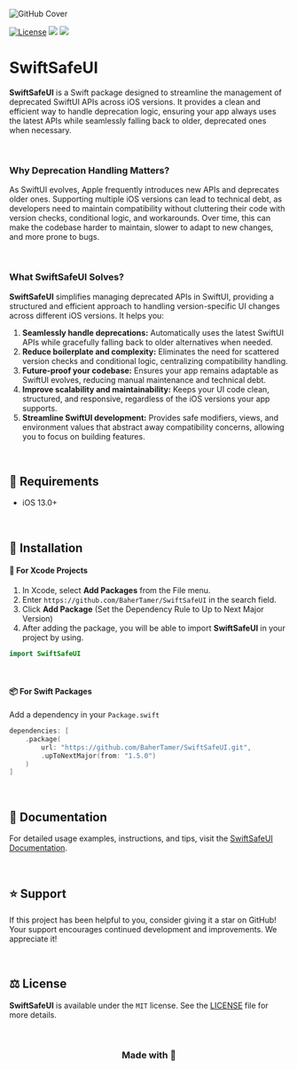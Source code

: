 ![GitHub Cover](https://github.com/BaherTamer/SwiftSafeUI/assets/99125691/5d634f97-8819-4d79-94ac-403447107218)

[![License](https://img.shields.io/badge/License-MIT-blue.svg)](https://spdx.org/licenses/MIT.html)
[![](https://img.shields.io/endpoint?url=https%3A%2F%2Fswiftpackageindex.com%2Fapi%2Fpackages%2FBaherTamer%2FSwiftSafeUI%2Fbadge%3Ftype%3Dswift-versions)](https://swiftpackageindex.com/BaherTamer/SwiftSafeUI)
[![](https://img.shields.io/endpoint?url=https%3A%2F%2Fswiftpackageindex.com%2Fapi%2Fpackages%2FBaherTamer%2FSwiftSafeUI%2Fbadge%3Ftype%3Dplatforms)](https://swiftpackageindex.com/BaherTamer/SwiftSafeUI)

# SwiftSafeUI
**SwiftSafeUI** is a Swift package designed to streamline the management of deprecated SwiftUI APIs across iOS versions. It provides a clean and efficient way to handle deprecation logic, ensuring your app always uses the latest APIs while seamlessly falling back to older, deprecated ones when necessary.

<br/>

### Why Deprecation Handling Matters?
As SwiftUI evolves, Apple frequently introduces new APIs and deprecates older ones. Supporting multiple iOS versions can lead to technical debt, as developers need to maintain compatibility without cluttering their code with version checks, conditional logic, and workarounds. Over time, this can make the codebase harder to maintain, slower to adapt to new changes, and more prone to bugs.

<br/>

### What SwiftSafeUI Solves?
**SwiftSafeUI** simplifies managing deprecated APIs in SwiftUI, providing a structured and efficient approach to handling version-specific UI changes across different iOS versions. It helps you:

1. **Seamlessly handle deprecations:** Automatically uses the latest SwiftUI APIs while gracefully falling back to older alternatives when needed.
2. **Reduce boilerplate and complexity:** Eliminates the need for scattered version checks and conditional logic, centralizing compatibility handling.
3. **Future-proof your codebase:** Ensures your app remains adaptable as SwiftUI evolves, reducing manual maintenance and technical debt.
4. **Improve scalability and maintainability:** Keeps your UI code clean, structured, and responsive, regardless of the iOS versions your app supports.
5. **Streamline SwiftUI development:** Provides safe modifiers, views, and environment values that abstract away compatibility concerns, allowing you to focus on building features.

<br/>

## 📝 Requirements
- iOS 13.0+

<br/>

## 🔩 Installation
#### 🔨 For Xcode Projects
1. In Xcode, select **Add Packages** from the File menu.
2. Enter `https://github.com/BaherTamer/SwiftSafeUI` in the search field.
3. Click **Add Package** (Set the Dependency Rule to Up to Next Major Version)
4. After adding the package, you will be able to import **SwiftSafeUI** in your project by using.

``` swift
import SwiftSafeUI
```

<br/>

#### 📦 For Swift Packages
Add a dependency in your `Package.swift`

``` swift
dependencies: [
    .package(
        url: "https://github.com/BaherTamer/SwiftSafeUI.git",
        .upToNextMajor(from: "1.5.0")
    )
]
```

<br/>

## 📄 Documentation
For detailed usage examples, instructions, and tips, visit the [SwiftSafeUI Documentation](https://bahertamer.github.io/SwiftSafeUI/documentation/swiftsafeui/).

<br/>

## ⭐️ Support
If this project has been helpful to you, consider giving it a star on GitHub! Your support encourages continued development and improvements. We appreciate it!

<br/>

## ⚖️ License
**SwiftSafeUI** is available under the `MIT` license. See the [LICENSE](LICENSE) file for more details.

<br/>

<h3 align="center">Made with 💚</h3>
